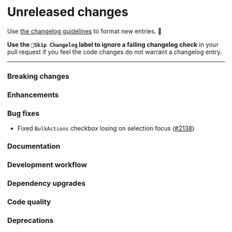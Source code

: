 # Unreleased changes

Use [the changelog guidelines](https://git.io/polaris-changelog-guidelines) to format new entries. 💜

**Use the `🤖Skip Changelog` label to ignore a failing changelog check** in your pull request if you feel the code changes do not warrant a changelog entry.

---

### Breaking changes

### Enhancements

### Bug fixes

- Fixed `BulkActions` checkbox losing on selection focus ([#2138](https://github.com/Shopify/polaris-react/pull/2138))

### Documentation

### Development workflow

### Dependency upgrades

### Code quality

### Deprecations
